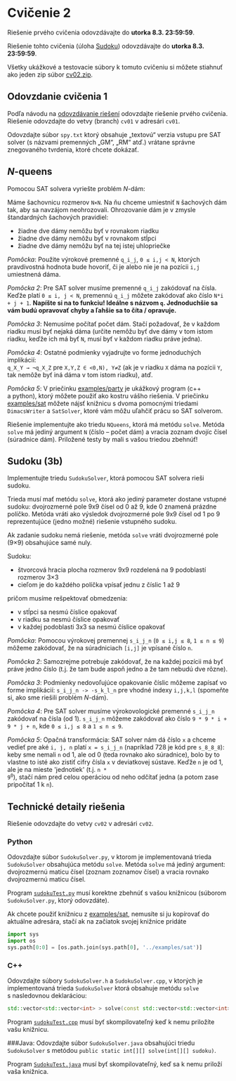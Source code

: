 Cvičenie 2
==========

Riešenie prvého cvičenia odovzdávajte do **utorka 8.3. 23:59:59**.

Riešenie tohto cvičenia (úloha [Sudoku](#sudoku-3b)) odovzdávajte
do **utorka 8.3. 23:59:59**.

Všetky ukážkové a&nbsp;testovacie súbory k&nbsp;tomuto cvičeniu si môžete stiahnuť
ako jeden zip súbor
[cv02.zip](https://github.com/FMFI-UK-1-AIN-412/lpi/archive/cv02.zip).

## Odovzdanie cvičenia 1

Podľa návodu na [odovzdávanie riešení](../odovzdavanie.md) odovzdajte
riešenie prvého cvičenia. Riešenie odovzdajte do vetvy (branch) `cv01`
v&nbsp;adresári `cv01`.

Odovzdajte súbor `spy.txt` ktorý obsahuje „textovú“ verzia vstupu pre SAT solver
(s&nbsp;názvami premenných „GM“, „RM“ atď.) vrátane správne znegovaného tvrdenia,
ktoré chcete dokázať.

## <var>N</var>-queens

Pomocou SAT solvera vyriešte problém <var>N</var>-dám:

Máme šachovnicu rozmerov <code>N&times;N</code>. Na ňu chceme umiestniť `N` šachových dám
tak, aby sa navzájom neohrozovali. Ohrozovanie dám je v&nbsp;zmysle
štandardných šachových pravidiel:

-  žiadne dve dámy nemôžu byť v&nbsp;rovnakom riadku
-  žiadne dve dámy nemôžu byť v&nbsp;rovnakom stĺpci
-  žiadne dve dámy nemôžu byť na tej istej uhlopriečke

*Pomôcka*: Použite výrokové premenné `q_i_j`, <code>0 &le; i,j &lt; N</code>,
ktorých pravdivostná hodnota bude hovoriť, či je alebo nie je na pozícii `i,j`
umiestnená dáma.

*Pomôcka 2*: Pre SAT solver musíme premenné `q_i_j` zakódovať na čísla.
Keďže platí <code>0 &le; i, j &lt; N</code>, premennú `q_i_j` môžete zakódovať ako číslo
`N*i + j + 1`. **Napíšte si na to funkciu! Ideálne s&nbsp;názvom `q`. Jednoduchšie
sa vám budú opravovať chyby a&nbsp;ľahšie sa to číta / opravuje.**

*Pomôcka 3*: Nemusíme počítať počet dám. Stačí požadovať, že v&nbsp;každom riadku
musí byť nejaká dáma (určite nemôžu byť dve dámy v&nbsp;tom istom riadku, keďže ich
má byť `N`, musí byť v&nbsp;každom riadku práve jedna).

*Pomôcka 4*: Ostatné podmienky vyjadrujte vo forme jednoduchých implikácií:<br/>
<code>q_X_Y &rarr; &not;q_X_Z</code> pre <code>X,Y,Z &isin; &lt;0,N), Y&ne;Z</code>
(ak je v&nbsp;riadku `X` dáma na pozícii `Y`, tak nemôže byť iná dáma v&nbsp;tom istom
riadku), atď.

*Pomôcka 5*: V&nbsp;priečinku [examples/party](../examples/party) je ukážkový program
(c++ a&nbsp;python), ktorý môžete použiť ako kostru vášho riešenia.
V&nbsp;priečinku [examples/sat](../examples/sat) môžete nájsť knižnicu s&nbsp;dvoma
pomocnými triedami `DimacsWriter` a&nbsp;`SatSolver`, ktoré vám môžu uľahčiť prácu
so SAT solverom.

Riešenie implementujte ako triedu `NQueens`, ktorá má metódu `solve`. Metóda
`solve` má jediný argument `N` (číslo&nbsp;– počet dám) a&nbsp;vracia zoznam dvojíc čísel
(súradnice dám). Priložené testy by mali s&nbsp;vašou triedou zbehnúť!

## Sudoku (3b)

Implementujte triedu `SudokuSolver`, ktorá pomocou SAT solvera rieši sudoku.

Trieda musí mať metódu `solve`, ktorá ako jediný parameter dostane vstupné sudoku:
dvojrozmerné pole 9x9 čísel od 0 až 9, kde 0 znamená prázdne políčko. Metóda vráti ako výsledok
dvojrozmerné pole 9x9 čísel od 1 po 9 reprezentujúce (jedno možné) riešenie vstupného sudoku.

Ak zadanie sudoku nemá riešenie, metóda `solve` vráti dvojrozmerné pole (9×9) obsahujúce samé nuly.

Sudoku:

* štvorcová hracia plocha rozmerov 9x9 rozdelená na 9 podoblastí rozmerov 3×3
* cieľom je do každého políčka vpísať jednu z&nbsp;číslic 1 až 9

pričom musíme rešpektovať obmedzenia:

* v&nbsp;stĺpci sa nesmú číslice opakovať
* v&nbsp;riadku sa nesmú číslice opakovať
* v&nbsp;každej podoblasti 3x3 sa nesmú číslice opakovať

*Pomôcka*: Pomocou výrokovej premennej <code>s\_i\_j\_n</code> (<code>0
&le; i,j &le; 8</code>, <code>1 &le; n &le; 9</code>) môžeme zakódovať, že na
súradniciach <code>[i,j]</code> je vpísané číslo <code>n</code>.

*Pomôcka 2*: Samozrejme potrebuje zakódovať, že na každej pozícii má byť práve
jedno číslo (t.j. že tam bude aspoň jedno a&nbsp;že tam nebudú dve rôzne).

*Pomôcka 3*: Podmienky nedovoľujúce opakovanie číslic môžeme zapísať vo forme
implikácií: <code>s\_i\_j\_n -> -s\_k\_l\_n</code> pre vhodné indexy
<code>i,j,k,l</code> (spomeňte si, ako sme riešili problém <var>N</var>-dám).

*Pomôcka 4*: Pre SAT solver musíme výrokovologické premenné <code>s\_i\_j\_n</code>
zakódovať na čísla (od 1). <code>s\_i\_j\_n</code> môžeme zakódovať ako číslo
<code>9 * 9 * i + 9 * j + n</code>, kde <code>0 &le; i,j &le; 8</code>
a&nbsp;<code>1 &le; n &le; 9</code>.

*Pomôcka 5*: Opačná transformácia: SAT solver nám dá číslo <code>x</code>
a&nbsp;chceme vedieť pre aké <code>i, j, n</code> platí <code>x = s\_i\_j\_n</code>
(napríklad 728 je kód pre <code>s\_8\_8\_8</code>): keby sme nemali <code>n</code>
od 1, ale od 0 (teda rovnako ako súradnice), bolo by to vlastne to isté ako
zistiť cifry čísla <code>x</code> v&nbsp;deviatkovej sústave. Keďže `n` je od 1, ale
je na mieste 'jednotiek' (t.j. <code>n * 9<sup>0</sup></code>), stačí nám pred
celou operáciou od neho odčítať jedna (a&nbsp;potom zase pripočítať 1 k&nbsp;`n`).

## Technické detaily riešenia

Riešenie odovzdajte do vetvy `cv02` v&nbsp;adresári `cv02`.

### Python
Odovzdajte súbor `SudokuSolver.py`, v&nbsp;ktorom je implementovaná trieda `SudokuSolver`
obsahujúca metódu `solve`. Metóda `solve` má jediný argument: dvojrozmernú
maticu čísel (zoznam zoznamov čísel) a&nbsp;vracia rovnako dvojrozmernú maticu
čísel.

Program [`sudokuTest.py`](sudokuTest.py) musí korektne zbehnúť s&nbsp;vašou knižnicou
(súborom `SudokuSolver.py`, ktorý odovzdáte).

Ak chcete použiť knižnicu z&nbsp;[examples/sat](../examples/sat), nemusíte si ju
kopírovať do aktuálne adresára, stačí ak na začiatok svojej knižnice pridáte
```python
import sys
import os
sys.path[0:0] = [os.path.join(sys.path[0], '../examples/sat')]
```

### C++
Odovzdajte súbory `SudokuSolver.h` a&nbsp;`SudokuSolver.cpp`, v&nbsp;ktorých je implementovaná
trieda `SudokuSolver` ktorá obsahuje metódu `solve` s&nbsp;nasledovnou
deklaráciou:
```C++
std::vector<std::vector<int> > solve(const std::vector<std::vector<int> > &sudoku)
```

Program [`sudokuTest.cpp`](sudokuTest.cpp) musí byť skompilovateľný keď k&nbsp;nemu
priložíte vašu knižnicu.

###Java:
Odovzdajte súbor `SudokuSolver.java` obsahujúci triedu `SudokuSolver` s&nbsp;metódou `public static int[][] solve(int[][] sudoku)`.

Program [`SudokuTest.java`](SudokuTest.java) musí byť skompilovateľný, keď sa k
nemu priloží vaša knižnica.
